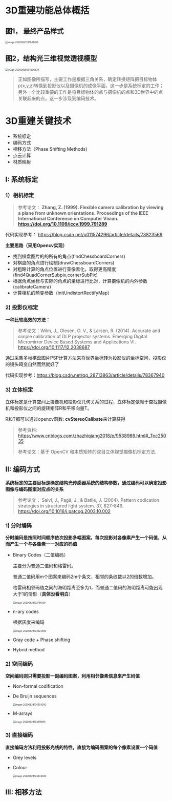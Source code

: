 # 3D重建功能总体概括

## 图1， 最终产品样式

<img src="C:\Users\xxp\Desktop\报告.assets\image-20200827221645760.png" alt="image-20200827221645760" style="zoom:50%;" />

## 图2，结构光三维视觉透视模型

<img src="C:\Users\xxp\Desktop\报告.assets\image-20200828094506579.png" alt="image-20200828094506579" style="zoom:50%;" />

> 正如图像所描写，主要工作是根据三角关系，确定转换矩阵把目标物体p(x,y,z)转换到投影仪以及摄像机的成像平面，这一步是系统标定的工作； 另外一个比较重要的工作是将目标物体的点与摄像机的点和3D世界中的点关联起来的点，这一步涉及到编码技术。

# 3D重建关键技术

* 系统标定
* 编码方式
* 相移方法（Phase Shifting Methods)
* 点云计算
* 材质映射

## I: 系统标定

### 1）相机标定

> 参考论文： **Zhang, Z. (1999). Flexible camera calibration by viewing a plane from unknown orientations. Proceedings of the IEEE International Conference on Computer Vision. https://doi.org/10.1109/iccv.1999.791289**

代码实现参考： https://blog.csdn.net/u011574296/article/details/73823569

**主要思路（采用Opencv实现）**

* 找到棋盘图片的的所有的角点(findChessboardCorners)
* 对棋盘的角点进行绘制(drawChessboardCorners)
* 对粗略计算的角点位置进行亚像素化，取得更高精度(find4QuadCornerSubpix,cornerSubPix)
* 根据角点坐标与实际的角点的坐标进行比对，计算摄像机的内外参数(calibrateCamera)
* 计算相机的畸变参数（initUndistortRectifyMap）

### 2)  投影仪标定

**一种比较高效的方法：**

> 参考论文：Wilm, J., Olesen, O. V., & Larsen, R. (2014). Accurate and simple calibration of DLP projector systems. Emerging Digital Micromirror Device Based Systems and Applications VI. https://doi.org/10.1117/12.2038687

通过采集多帧棋盘图片PSP计算方法来将世界坐标转为投影仪的坐标空间，投影仪的镜头畸变自然而然就好了

代码实现参考：https://blog.csdn.net/qq_28713863/article/details/78367940

### 3)  立体标定

立体标定是计算空间上摄像机和投影仪几何关系的过程，立体标定依赖于查找摄像机和投影仪之间的旋转矩阵R和平移向量T。

R和T都可以通过opencv函数: **cvStereoCalibate**来计算获得

> 参考资料: https://www.cnblogs.com/zhazhiqiang2018/p/9538986.html#_Toc25035
>
> 参考论文：基于 OpenCV 和本质矩阵的双目立体视觉摄像机标定方法.

## II: 编码方式

**系统标定的主要目标是确定结构光传感器系统的结构参数，通过编码可以确定投影图像与编码图案对应点的关系**

> 参考论文： Salvi, J., Pagâ, J., & Batlle, J. (2004). Pattern codication strategies in structured light system. 37, 827–849. https://doi.org/10.1016/j.patcog.2003.10.002

### 1) 分时编码

​	**分时编码是按照时间顺序依次投影多幅图案，每次投影对各像素产生一个码值，从而产生一个与各像素一一对应的码值**

* Binary Codes（二值编码）

  主要分为普通二值码和格雷码。

  普通二值码用m个图案来编码2m个条文，相邻的条纹数以2的倍数增加。

  格雷码相邻码值之间的海明距离至多为1，而普通二值码的海明距离可能出现大于1的情形（**具体没看明白**）

  <img src="C:\Users\xxp\Desktop\报告.assets\image-20200828102756129.png" alt="image-20200828102756129" style="zoom:50%;" />

* n-ary codes

   根据灰度来编码

  <img src="C:\Users\xxp\Desktop\报告.assets\image-20200828103523489.png" alt="image-20200828103523489" style="zoom:50%;" />

* Gray code + Phase shifting

* Hybrid method

### 2) 空间编码

​    **空间编码则只需要投影一副编码图案，利用相邻像素信息来产生码值**

* Non-formal codification

* De Bruijn sequences

  <img src="C:\Users\xxp\Desktop\报告.assets\image-20200828104503000.png" alt="image-20200828104503000 " style="zoom:50%;" />

* M-arrays

  <img src="C:\Users\xxp\Desktop\报告.assets\image-20200828104519055.png" alt="image-20200828104519055 " style="zoom:50%;" />

### 3) 直接编码

​    **直接编码方法利用投影光线的特性，直接为编码图案的每个像素设置一个码值**

* Grey levels

* Colour

  <img src="C:\Users\xxp\Desktop\报告.assets\image-20200828104534400.png" alt="image-20200828104534400" style="zoom:50%;" />

## III:  相移方法

